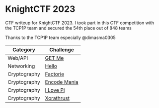 # KnightCTF 2023
CTF writeup for KnightCTF 2023. I took part in this CTF competition with the TCP1P team and secured the 54th place out of 848 teams

Thanks to the TCP1P team especially @dimasma0305

| Category | Challenge |
| --- | --- |
| Web/API | [GET Me](/2023/KnightCTF%202023/GET%20Me/)
| Networking | [Hello](/2023/KnightCTF%202023/Hello/)
| Cryptography | [Factorie](/2023/KnightCTF%202023/Factorie/)
| Cryptography | [Encode Mania](/2023/KnightCTF%202023/Encode%20Mania/)
| Cryptography | [I Love Pi](/2023/KnightCTF%202023/I%20Love%20Pi/)
| Cryptography | [Xorathrust](/2023/KnightCTF%202023/Xorathrust/)
